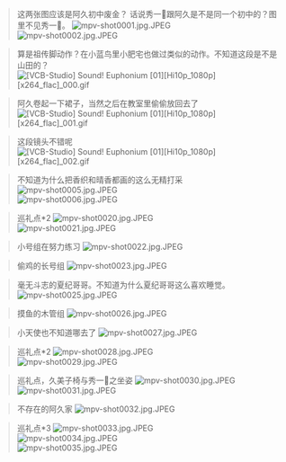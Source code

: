 > 这两张图应该是阿久初中废金？
> 话说秀一🐔跟阿久是不是同一个初中的？图里不见秀一🐔。
![mpv-shot0001.jpg.JPEG](/file/blog/spirit/響け！ユーフォニアム/S1/E01/20200830/mpv-shot0001.jpg.JPEG)  
![mpv-shot0002.jpg.JPEG](/file/blog/spirit/響け！ユーフォニアム/S1/E01/20200830/mpv-shot0002.jpg.JPEG)

> 算是祖传脚动作？在小蓝鸟里小肥宅也做过类似的动作。不知道这段是不是山田的？
![[VCB-Studio] Sound! Euphonium [01][Hi10p_1080p][x264_flac]_000.gif](/file/blog/spirit/響け！ユーフォニアム/S1/E01/20200830/%5BVCB-Studio%5D%20Sound%21%20Euphonium%20%5B01%5D%5BHi10p_1080p%5D%5Bx264_flac%5D_000.gif)

> 阿久卷起一下裙子，当然之后在教室里偷偷放回去了
![[VCB-Studio] Sound! Euphonium [01][Hi10p_1080p][x264_flac]_001.gif](/file/blog/spirit/響け！ユーフォニアム/S1/E01/20200830/%5BVCB-Studio%5D%20Sound%21%20Euphonium%20%5B01%5D%5BHi10p_1080p%5D%5Bx264_flac%5D_001.gif)

> 这段镜头不错呢
![[VCB-Studio] Sound! Euphonium [01][Hi10p_1080p][x264_flac]_002.gif](/file/blog/spirit/響け！ユーフォニアム/S1/E01/20200830/%5BVCB-Studio%5D%20Sound%21%20Euphonium%20%5B01%5D%5BHi10p_1080p%5D%5Bx264_flac%5D_002.gif)

> 不知道为什么把香织和晴香都画的这么无精打采
![mpv-shot0005.jpg.JPEG](/file/blog/spirit/響け！ユーフォニアム/S1/E01/20200830/mpv-shot0005.jpg.JPEG)  
![mpv-shot0006.jpg.JPEG](/file/blog/spirit/響け！ユーフォニアム/S1/E01/20200830/mpv-shot0006.jpg.JPEG)  

> 巡礼点*2
![mpv-shot0020.jpg.JPEG](/file/blog/spirit/響け！ユーフォニアム/S1/E01/20200830/mpv-shot0020.jpg.JPEG)  
![mpv-shot0021.jpg.JPEG](/file/blog/spirit/響け！ユーフォニアム/S1/E01/20200830/mpv-shot0021.jpg.JPEG)  

> 小号组在努力练习
![mpv-shot0022.jpg.JPEG](/file/blog/spirit/響け！ユーフォニアム/S1/E01/20200830/mpv-shot0022.jpg.JPEG)

> 偷鸡的长号组
![mpv-shot0023.jpg.JPEG](/file/blog/spirit/響け！ユーフォニアム/S1/E01/20200830/mpv-shot0023.jpg.JPEG)

> 毫无斗志的夏纪哥哥。不知道为什么夏纪哥哥这么喜欢睡觉。
![mpv-shot0025.jpg.JPEG](/file/blog/spirit/響け！ユーフォニアム/S1/E01/20200830/mpv-shot0025.jpg.JPEG)

> 摸鱼的木管组
![mpv-shot0026.jpg.JPEG](/file/blog/spirit/響け！ユーフォニアム/S1/E01/20200830/mpv-shot0026.jpg.JPEG)

> 小天使也不知道哪去了
![mpv-shot0027.jpg.JPEG](/file/blog/spirit/響け！ユーフォニアム/S1/E01/20200830/mpv-shot0027.jpg.JPEG)

> 巡礼点*2
![mpv-shot0028.jpg.JPEG](/file/blog/spirit/響け！ユーフォニアム/S1/E01/20200830/mpv-shot0028.jpg.JPEG)  
![mpv-shot0029.jpg.JPEG](/file/blog/spirit/響け！ユーフォニアム/S1/E01/20200830/mpv-shot0029.jpg.JPEG)  

> 巡礼点，久美子椅与秀一🐔之坐姿
![mpv-shot0030.jpg.JPEG](/file/blog/spirit/響け！ユーフォニアム/S1/E01/20200830/mpv-shot0030.jpg.JPEG)  
![mpv-shot0031.jpg.JPEG](/file/blog/spirit/響け！ユーフォニアム/S1/E01/20200830/mpv-shot0031.jpg.JPEG)  

> 不存在的阿久家
![mpv-shot0032.jpg.JPEG](/file/blog/spirit/響け！ユーフォニアム/S1/E01/20200830/mpv-shot0032.jpg.JPEG)

> 巡礼点*3
![mpv-shot0033.jpg.JPEG](/file/blog/spirit/響け！ユーフォニアム/S1/E01/20200830/mpv-shot0033.jpg.JPEG)  
![mpv-shot0034.jpg.JPEG](/file/blog/spirit/響け！ユーフォニアム/S1/E01/20200830/mpv-shot0034.jpg.JPEG)  
![mpv-shot0035.jpg.JPEG](/file/blog/spirit/響け！ユーフォニアム/S1/E01/20200830/mpv-shot0035.jpg.JPEG)
